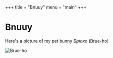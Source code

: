 +++
title = "Bnuuy"
menu = "main"
+++

# Bnuuy

Here's a picture of my pet bunny *Брюхо* (Brue-ho)

![Brue-ho](/static/bnuuy/bunny.jpg)